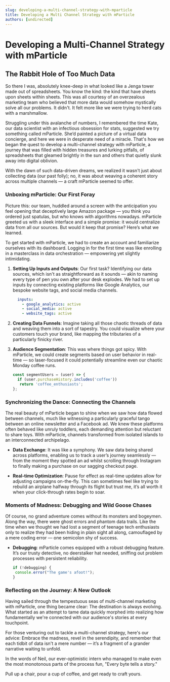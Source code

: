 ```yaml
---
slug: developing-a-multi-channel-strategy-with-mparticle
title: Developing a Multi Channel Strategy with mParticle
authors: [undirected]
---
```



# Developing a Multi-Channel Strategy with mParticle

## The Rabbit Hole of Too Much Data

So there I was, absolutely knee-deep in what looked like a Jenga tower made out of spreadsheets. You know the kind: the kind that have sheets upon sheets within sheets. This was all courtesy of an overzealous marketing team who believed that more data would somehow mystically solve all our problems. It didn't. It felt more like we were trying to herd cats with a marshmallow.

Struggling under this avalanche of numbers, I remembered the time Kate, our data scientist with an infectious obsession for stats, suggested we try something called mParticle. She’d painted a picture of a virtual data concierge, and here we were in desperate need of a miracle. That's how we began the quest to develop a multi-channel strategy with mParticle, a journey that was filled with hidden treasures and lurking pitfalls, of spreadsheets that gleamed brightly in the sun and others that quietly slunk away into digital oblivion.

With the dawn of such data-driven dreams, we realized it wasn't just about collecting data (our past folly); no, it was about weaving a coherent story across multiple channels — a craft mParticle seemed to offer.

### Unboxing mParticle: Our First Foray

Picture this: our team, huddled around a screen with the anticipation you feel opening that deceptively large Amazon package — you think you ordered just spatulas, but who knows with algorithms nowadays. mParticle greeted us with a sleek interface and a simple promise: it would centralize data from all our sources. But would it keep that promise? Here’s what we learned.

To get started with mParticle, we had to create an account and familiarize ourselves with its dashboard. Logging in for the first time was like enrolling in a masterclass in data orchestration — empowering yet slightly intimidating.

1. **Setting Up Inputs and Outputs**: Our first task? Identifying our data sources, which isn't as straightforward as it sounds — akin to naming every type of pen you own after your desk explodes. We had to set up inputs by connecting existing platforms like Google Analytics, our bespoke website tags, and social media channels.

   ```yaml
     inputs:
       - google_analytics: active
       - social_media: active
       - website_tags: active
   ```

2. **Creating Data Funnels**: Imagine taking all those chaotic threads of data and weaving them into a sort of tapestry. You could visualize where your customers touch your brand, like mapping the tributaries of a particularly finicky river.

3. **Audience Segmentation**: This was where things got spicy. With mParticle, we could create segments based on user behavior in real-time — so laser-focused it could potentially streamline even our chaotic Monday coffee runs.

   ```js
   const segmentUsers = (user) => {
     if (user.purchaseHistory.includes('coffee')) 
      return 'coffee_enthusiasts';
   };
   ```

### Synchronizing the Dance: Connecting the Channels

The real beauty of mParticle began to shine when we saw how data flowed between channels, much like witnessing a particularly graceful tango between an online newsletter and a Facebook ad. We knew these platforms often behaved like unruly toddlers, each demanding attention but reluctant to share toys. With mParticle, channels transformed from isolated islands to an interconnected archipelago.

- **Data Exchange**: It was like a symphony. We saw data being shared across platforms, enabling us to track a user’s journey seamlessly — from the moment they spotted an ad whilst scrolling through Instagram to finally making a purchase on our sagging checkout page.

- **Real-time Optimization**: Pause for effect as real-time updates allow for adjusting campaigns on-the-fly. This can sometimes feel like trying to rebuild an airplane halfway through its flight but trust me, it’s all worth it when your click-through rates begin to soar.

### Moments of Madness: Debugging and Wild Goose Chases

Of course, no grand adventure comes without its monsters and bogeymen. Along the way, there were ghost errors and phantom data trails. Like the time when we thought we had lost a segment of teenage tech enthusiasts only to realize they had been hiding in plain sight all along, camouflaged by a mere coding error — one semicolon shy of success.

- **Debugging**: mParticle comes equipped with a robust debugging feature. It’s our trusty detective, no deerstalker hat needed, sniffing out problem processes with persistent reliability.

   ```js
   if (!debugging) {
    console.error("The game's afoot!");
   }
   ```

### Reflecting on the Journey: A New Outlook

Having sailed through the tempestuous seas of multi-channel marketing with mParticle, one thing became clear: The destination is always evolving. What started as an attempt to tame data quickly morphed into realizing how fundamentally we're connected with our audience's stories at every touchpoint.

For those venturing out to tackle a multi-channel strategy, here's our advice: Embrace the madness, revel in the serendipity, and remember that each tidbit of data isn't a mere number — it’s a fragment of a grander narrative waiting to unfold.

In the words of Neil, our ever-optimistic intern who managed to make even the most monotonous parts of the process fun, "Every byte tells a story."

Pull up a chair, pour a cup of coffee, and get ready to craft yours.
```